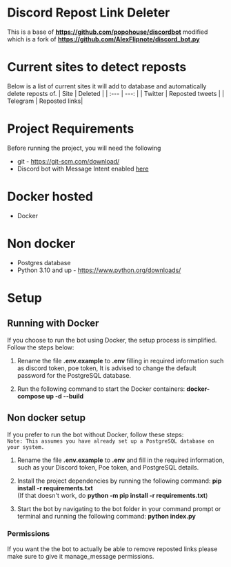 # Discord Repost Link Deleter
This is a base of **https://github.com/popohouse/discordbot** modified which is a fork of **https://github.com/AlexFlipnote/discord_bot.py**

# Current sites to detect reposts
Below is a list of current sites it will add to database and automatically delete reposts of.
| Site  | Deleted |
| :---          |          ---: |
| Twitter | Reposted tweets |
| Telegram | Reposted  links|




# Project Requirements 
Before running the project, you will need the following
- git - https://git-scm.com/download/
- Discord bot with Message Intent enabled [here](https://discordpy.readthedocs.io/en/stable/discord.html)

# Docker hosted
- Docker 

# Non docker 
- Postgres database
- Python 3.10 and up - https://www.python.org/downloads/

# Setup
## Running with Docker
If you choose to run the bot using Docker, the setup process is simplified. Follow the steps below:
1. Rename the file **.env.example** to **.env** filling in required information such as discord token, poe token,  It is advised to change the default password for the PostgreSQL database.

2. Run the following command to start the Docker containers: **docker-compose up -d --build**


## Non docker setup
If you prefer to run the bot without Docker, follow these steps:<br>
`Note: This assumes you have already set up a PostgreSQL database on your system.`

1. Rename the file **.env.example** to **.env** and fill in the required information, such as your Discord token, Poe token, and PostgreSQL details.

2. Install the project dependencies by running the following command: **pip install -r requirements.txt**<br>
(If that doesn't work, do **python -m pip install -r requirements.txt**)<br>

3. Start the bot by navigating to the bot folder in your command prompt or terminal and running the following command: **python index.py**



### Permissions
If you want the the bot to actually be able to remove reposted links please make sure to give it manage_message permissions.
